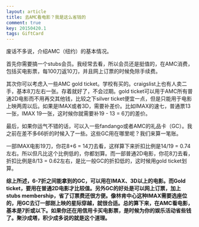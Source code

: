```yaml
---
layout: article
title: 去AMC看电影？我是这么省钱的
comment: true
key: 20150420.1
tags: GiftCard
---
```


废话不多说，介绍AMC（纽约）的基本情况。

首先你需要搞一个stubs会员。我经常去看，所以会员还是挺值的，在AMC消费，包括买电影票，每100刀返10刀，并且网上订票的时候免除手续费。

其次你可以考虑入一些AMC gold ticket。学校有买的。craigslist上也有人卖二手，基本8刀左右一张。存着就好了，不会过期。gold ticket可以用于AMC所有普通2D电影而不用再交其他钱，比较之下silver ticket便宜一点，但是只能用于电影上映两周以后。如果是IMAX或者3D，需要补差价。比如IMAX的速七，普通票13一张，IMAX 19一张，这时候你就需要补19 - 13 = 6刀的差价。

最后，如果你运气不错的话，可以入一些fandango或者AMC的礼品卡（GC）。我之前在差不多66折的时候入了一些。这些GC用在哪里呢？我们来算一笔账。

一部IMAX电影19刀，你花8+6 = 14刀去看，这样算下来折扣比例是14/19 = 0.74左右。所以但凡比这个比例低的，你都划算。而一部普通2D电影，你花8刀去看，折扣比例是8/13 = 0.62左右，是比一般GC的折扣低的，这时候用gold ticket划算。


**综上所述，6-7折之间能拿到的GC，可以用在IMAX、3D以上的电影。而Gold ticket，要用在普通2D电影才比较值。另外GC的好处是可以网上订票，加上stubs membership，省了订票费还很方便。像林肯中心这种IMAX需要选座位的，用GC去订一部刚上映的星际穿越，就很合适。总的算下来，在AMC看电影，基本是7折或以下。如果你还在用信用卡买电影票，是时候为你的娱乐活动省些钱了。聚沙成塔，积少成多说的就是这个道理。**
